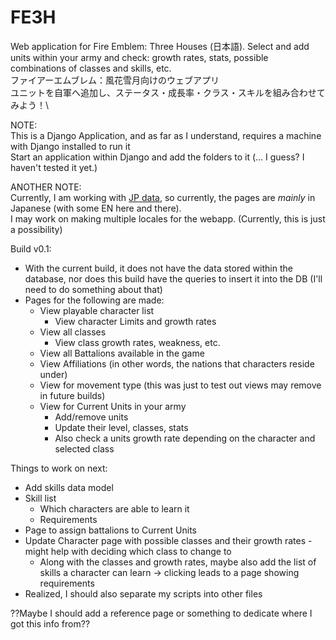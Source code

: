 # FE3H
Web application for Fire Emblem: Three Houses (日本語). Select and add units within your army and check: growth rates, stats, possible combinations of classes and skills, etc.\
ファイアーエムブレム：風花雪月向けのウェブアプリ\
ユニットを自軍へ追加し、ステータス・成長率・クラス・スキルを組み合わせてみよう！\

NOTE:\
This is a Django Application, and as far as I understand, requires a machine with Django installed to run it\
Start an application within Django and add the folders to it (... I guess? I haven't tested it yet.)

ANOTHER NOTE:\
Currently, I am working with <u>JP data</u>, so currently, the pages are *mainly* in Japanese (with some EN here and there).\
I may work on making multiple locales for the webapp. (Currently, this is just a possibility)

Build v0.1:
  - With the current build, it does not have the data stored within the database, nor does this build have the queries to insert it into the DB
    (I'll need to do something about that)
  - Pages for the following are made:
     - View playable character list
        - View character Limits and growth rates
     - View all classes
        - View class growth rates, weakness, etc.
     - View all Battalions available in the game
     - View Affiliations (in other words, the nations that characters reside under)
     - View for movement type (this was just to test out views may remove in future builds)
     - View for Current Units in your army
        - Add/remove units
        - Update their level, classes, stats
        - Also check a units growth rate depending on the character and selected class

Things to work on next:
  - Add skills data model
  - Skill list
     - Which characters are able to learn it
     - Requirements
  - Page to assign battalions to Current Units
  - Update Character page with possible classes and their growth rates - might help with deciding which class to change to
     - Along with the classes and growth rates, maybe also add the list of skills a character can learn -> clicking leads to a page showing requirements
  - Realized, I should also separate my scripts into other files

??Maybe I should add a reference page or something to dedicate where I got this info from??
